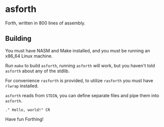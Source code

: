 # asforth
Forth, written in 800 lines of assembly.

## Building
You must have NASM and Make installed, and you must be running an x86_64 Linux machine.

Run `make` to build `asforth`, running `asforth` will work, but you haven't told `asforth` about any of the stdlib.

For convenience `rasforth` is provided, to utilize `rasforth` you must have `rlwrap` installed.

`asforth` reads from `STDIN`, you can define separate files and pipe them into `asforth`.

```
." Hello, world!" CR
```

Have fun Forthing!